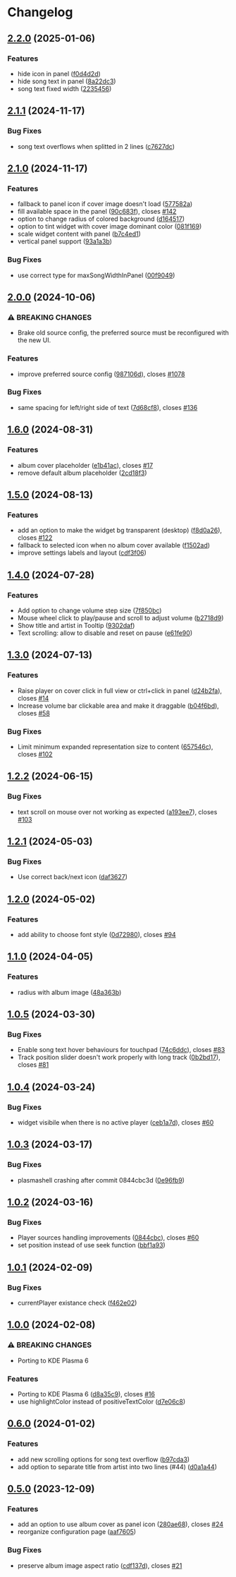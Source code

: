 # Changelog

## [2.2.0](https://github.com/ccatterina/plasmusic-toolbar/compare/v2.1.1...v2.2.0) (2025-01-06)


### Features

* hide icon in panel ([f0d4d2d](https://github.com/ccatterina/plasmusic-toolbar/commit/f0d4d2d38c32159b9ab55521a1fb7b31047c2339))
* hide song text in panel ([8a22dc3](https://github.com/ccatterina/plasmusic-toolbar/commit/8a22dc33fc0cb9ddfd2ac438f2a26ff6374c952d))
* song text fixed width ([2235456](https://github.com/ccatterina/plasmusic-toolbar/commit/22354564eddc0b42f99b76f6dcac5d18c4373cb6))

## [2.1.1](https://github.com/ccatterina/plasmusic-toolbar/compare/v2.1.0...v2.1.1) (2024-11-17)


### Bug Fixes

* song text overflows when splitted in 2 lines ([c7627dc](https://github.com/ccatterina/plasmusic-toolbar/commit/c7627dcec9986bdb06277afe204f48fb8c0f54d2))

## [2.1.0](https://github.com/ccatterina/plasmusic-toolbar/compare/v2.0.0...v2.1.0) (2024-11-17)


### Features

* fallback to panel icon if cover image doesn't load ([577582a](https://github.com/ccatterina/plasmusic-toolbar/commit/577582a6eac008a1aafcbe61b2a2a1f00308450d))
* fill available space in the panel ([90c683f](https://github.com/ccatterina/plasmusic-toolbar/commit/90c683f18d25dd9cea533571ba5e45db7574453a)), closes [#142](https://github.com/ccatterina/plasmusic-toolbar/issues/142)
* option to change radius of colored background ([d164517](https://github.com/ccatterina/plasmusic-toolbar/commit/d1645175ebf7a44eb96f73d7003eb60c0263645f))
* option to tint widget with cover image dominant color ([081f169](https://github.com/ccatterina/plasmusic-toolbar/commit/081f1699f1c3d97f3aa1720661b18cf72543496c))
* scale widget content with panel ([b7c4ed1](https://github.com/ccatterina/plasmusic-toolbar/commit/b7c4ed1ff6dd5d224354c3aa05289f8b2612e541))
* vertical panel support ([93a1a3b](https://github.com/ccatterina/plasmusic-toolbar/commit/93a1a3b44b53ee85c481a8d3231fa66d9537cb8f))


### Bug Fixes

* use correct type for maxSongWidthInPanel ([00f9049](https://github.com/ccatterina/plasmusic-toolbar/commit/00f90496c5d7b892690471105f039e1332a8e840))

## [2.0.0](https://github.com/ccatterina/plasmusic-toolbar/compare/v1.6.0...v2.0.0) (2024-10-06)


### ⚠ BREAKING CHANGES

* Brake old source config, the preferred source must be reconfigured with the new UI.

### Features

* improve preferred source config ([987106d](https://github.com/ccatterina/plasmusic-toolbar/commit/987106d0cf60f667af3168cf56db110079c7a4b8)), closes [#1078](https://github.com/ccatterina/plasmusic-toolbar/issues/1078)


### Bug Fixes

* same spacing for left/right side of text ([7d68cf8](https://github.com/ccatterina/plasmusic-toolbar/commit/7d68cf878cda50e904c70082eb89af81162e3815)), closes [#136](https://github.com/ccatterina/plasmusic-toolbar/issues/136)

## [1.6.0](https://github.com/ccatterina/plasmusic-toolbar/compare/v1.5.0...v1.6.0) (2024-08-31)


### Features

* album cover placeholder ([e1b41ac](https://github.com/ccatterina/plasmusic-toolbar/commit/e1b41ac413c5515d1556466ee516e138faf7b834)), closes [#17](https://github.com/ccatterina/plasmusic-toolbar/issues/17)
* remove default album placeholder ([2cd18f3](https://github.com/ccatterina/plasmusic-toolbar/commit/2cd18f382110ff60014824142aeefffbc83d4a9d))

## [1.5.0](https://github.com/ccatterina/plasmusic-toolbar/compare/v1.4.0...v1.5.0) (2024-08-13)


### Features

* add an option to make the widget bg transparent (desktop) ([f8d0a26](https://github.com/ccatterina/plasmusic-toolbar/commit/f8d0a266cc4ff4ff23afae4dff87f9a1e3a8ef5e)), closes [#122](https://github.com/ccatterina/plasmusic-toolbar/issues/122)
* fallback to selected icon when no album cover available ([f1502ad](https://github.com/ccatterina/plasmusic-toolbar/commit/f1502ade5a50097568183e481344517fda3bb22d))
* improve settings labels and layout ([cdf3f06](https://github.com/ccatterina/plasmusic-toolbar/commit/cdf3f06a60d0c5d9f8a7d7d34c922cf5fc869ec6))

## [1.4.0](https://github.com/ccatterina/plasmusic-toolbar/compare/v1.3.0...v1.4.0) (2024-07-28)


### Features

* Add option to change volume step size ([7f850bc](https://github.com/ccatterina/plasmusic-toolbar/commit/7f850bcf8e03c5bf2169710f00905ee910ea20fd))
* Mouse wheel click to play/pause and scroll to adjust volume ([b2718d9](https://github.com/ccatterina/plasmusic-toolbar/commit/b2718d91ea421a566758dfeab4a288ee92754d67))
* Show title and artist in Tooltip ([9302daf](https://github.com/ccatterina/plasmusic-toolbar/commit/9302dafe6c62910b7fb436cb412161af998b2c8b))
* Text scrolling: allow to disable and reset on pause ([e61fe90](https://github.com/ccatterina/plasmusic-toolbar/commit/e61fe9047d6cb0d2510e6c566acfbaca6e5f5afe))

## [1.3.0](https://github.com/ccatterina/plasmusic-toolbar/compare/v1.2.2...v1.3.0) (2024-07-13)


### Features

* Raise player on cover click in full view or ctrl+click in panel ([d24b2fa](https://github.com/ccatterina/plasmusic-toolbar/commit/d24b2fa706f5cdb98031c5786edf7f6dbee171ae)), closes [#14](https://github.com/ccatterina/plasmusic-toolbar/issues/14)
* Increase volume bar clickable area and make it draggable ([b04f6bd](https://github.com/ccatterina/plasmusic-toolbar/commit/b04f6bd3f95e3e8c36b5749d056908fc1af7fb16)), closes [#58](https://github.com/ccatterina/plasmusic-toolbar/issues/58)


### Bug Fixes

* Limit minimum expanded representation size to content ([657546c](https://github.com/ccatterina/plasmusic-toolbar/commit/657546c63da297f2d93ced7aecee13bf1f07bb6b)), closes [#102](https://github.com/ccatterina/plasmusic-toolbar/issues/102)

## [1.2.2](https://github.com/ccatterina/plasmusic-toolbar/compare/v1.2.1...v1.2.2) (2024-06-15)


### Bug Fixes

* text scroll on mouse over not working as expected ([a193ee7](https://github.com/ccatterina/plasmusic-toolbar/commit/a193ee78301a8b3077566e52c73df6982c4c0c9c)), closes [#103](https://github.com/ccatterina/plasmusic-toolbar/issues/103)

## [1.2.1](https://github.com/ccatterina/plasmusic-toolbar/compare/v1.2.0...v1.2.1) (2024-05-03)


### Bug Fixes

* Use correct back/next icon ([daf3627](https://github.com/ccatterina/plasmusic-toolbar/commit/daf3627a86208b0541bde5641be5849c30e886d9))

## [1.2.0](https://github.com/ccatterina/plasmusic-toolbar/compare/v1.1.0...v1.2.0) (2024-05-02)


### Features

* add ability to choose font style ([0d72980](https://github.com/ccatterina/plasmusic-toolbar/commit/0d72980811abb7cdaa4c687054c3bbe15d4e52f0)), closes [#94](https://github.com/ccatterina/plasmusic-toolbar/issues/94)

## [1.1.0](https://github.com/ccatterina/plasmusic-toolbar/compare/v1.0.5...v1.1.0) (2024-04-05)


### Features

* radius with album image ([48a363b](https://github.com/ccatterina/plasmusic-toolbar/commit/48a363b83a390a601c035392c1f901a627bec79b))

## [1.0.5](https://github.com/ccatterina/plasmusic-toolbar/compare/v1.0.4...v1.0.5) (2024-03-30)


### Bug Fixes

* Enable song text hover behaviours for touchpad ([74c6ddc](https://github.com/ccatterina/plasmusic-toolbar/commit/74c6ddcb42f9c68fcfca9d820c88ff7783918046)), closes [#83](https://github.com/ccatterina/plasmusic-toolbar/issues/83)
* Track position slider doesn't work properly with long track ([0b2bd17](https://github.com/ccatterina/plasmusic-toolbar/commit/0b2bd175f2239845838e9ceee8907d39b65362e2)), closes [#81](https://github.com/ccatterina/plasmusic-toolbar/issues/81)

## [1.0.4](https://github.com/ccatterina/plasmusic-toolbar/compare/v1.0.3...v1.0.4) (2024-03-24)


### Bug Fixes

* widget visibile when there is no active player ([ceb1a7d](https://github.com/ccatterina/plasmusic-toolbar/commit/ceb1a7d4c2c69efee7f118f582e7b87b42d54a06)), closes [#60](https://github.com/ccatterina/plasmusic-toolbar/issues/60)

## [1.0.3](https://github.com/ccatterina/plasmusic-toolbar/compare/v1.0.2...v1.0.3) (2024-03-17)


### Bug Fixes

* plasmashell crashing after commit 0844cbc3d ([0e96fb9](https://github.com/ccatterina/plasmusic-toolbar/commit/0e96fb9fbbf3ce8ed6b7f330adfe8afe6cf0d053))

## [1.0.2](https://github.com/ccatterina/plasmusic-toolbar/compare/v1.0.1...v1.0.2) (2024-03-16)


### Bug Fixes

* Player sources handling improvements ([0844cbc](https://github.com/ccatterina/plasmusic-toolbar/commit/0844cbc3d390a661121c01d62d17c97a758c0453)), closes [#60](https://github.com/ccatterina/plasmusic-toolbar/issues/60)
* set position instead of use seek function ([bbf1a93](https://github.com/ccatterina/plasmusic-toolbar/commit/bbf1a93aad561bacc373e7553e2c4a4bc89dbba7))

## [1.0.1](https://github.com/ccatterina/plasmusic-toolbar/compare/v1.0.0...v1.0.1) (2024-02-09)


### Bug Fixes

* currentPlayer existance check ([f462e02](https://github.com/ccatterina/plasmusic-toolbar/commit/f462e026cf36ef7b752ecf806f28eb77eff8c9a8))

## [1.0.0](https://github.com/ccatterina/plasmusic-toolbar/compare/v0.6.0...v1.0.0) (2024-02-08)


### ⚠ BREAKING CHANGES

* Porting to KDE Plasma 6

### Features

* Porting to KDE Plasma 6 ([d8a35c9](https://github.com/ccatterina/plasmusic-toolbar/commit/d8a35c90db5a6c052a051b56076a0fc2e5ec030d)), closes [#16](https://github.com/ccatterina/plasmusic-toolbar/issues/16)
* use highlightColor instead of positiveTextColor ([d7e06c8](https://github.com/ccatterina/plasmusic-toolbar/commit/d7e06c8b52f5fe5803700387478cdb1905472ddd))

## [0.6.0](https://github.com/ccatterina/plasmusic-toolbar/compare/v0.5.0...v0.6.0) (2024-01-02)


### Features

* add new scrolling options for song text overflow ([b97cda3](https://github.com/ccatterina/plasmusic-toolbar/commit/b97cda3e4d20434cadbdf62a2f79c58ba68ea5f8))
* add option to separate title from artist into two lines (#44) ([d0a1a44](https://github.com/ccatterina/plasmusic-toolbar/commit/d0a1a448f13f5f08437b9bbd495424344e1d6b61))


## [0.5.0](https://github.com/ccatterina/plasmusic-toolbar/compare/v0.4.0...v0.5.0) (2023-12-09)


### Features

* add an option to use album cover as panel icon ([280ae68](https://github.com/ccatterina/plasmusic-toolbar/commit/280ae681e5dced3561c8cf9444fc4da9aa0c3283)), closes [#24](https://github.com/ccatterina/plasmusic-toolbar/issues/24)
* reorganize configuration page ([aaf7605](https://github.com/ccatterina/plasmusic-toolbar/commit/aaf7605160b5022b411d93b6883bdf39c2595fa3))


### Bug Fixes

* preserve album image aspect ratio ([cdf137d](https://github.com/ccatterina/plasmusic-toolbar/commit/cdf137d0282cdfc0be38ab16d7f904495fe4dd63)), closes [#21](https://github.com/ccatterina/plasmusic-toolbar/issues/21)
